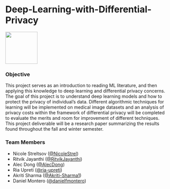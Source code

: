 # Deep-Learning-with-Differential-Privacy

<img src="https://drive.google.com/uc?export=view&id=15hgLkUiSFYEvug29IE8FYL5hTa8q7MgL" style="width: 100px; max-width: 100%; height: auto"/>

### Objective

This project serves as an introduction to reading ML literature, and then applying this knowledge to deep learning and differential privacy concerns. The goal of this project is to understand deep learning models and how to protect the privacy of individual’s data. Different algorithmic techniques for learning will be implemented on medical image datasets and an analysis of privacy costs within the framework of differential privacy will be completed to evaluate the merits and room for improvement of different techniques. This project deliverable will be a research paper summarizing the results found throughout the fall and winter semester.

### Team Members

- Nicole Streltsov ([@NicoleStrel](https://github.com/NicoleStrel))
- Ritvik Jayanthi ([@RitvikJayanthi](https://github.com/Ritvik123487))
- Alec Dong ([@AlecDong](https://github.com/AlecDong))
- Ria Upreti ([@ria-upreti](https://github.com/ria-upreti))
- Akriti Sharma ([@Akriti-Sharma1](https://github.com/Akriti-Sharma1))
- Daniel Montero ([@danielfmontero](https://github.com/danielfmontero))
